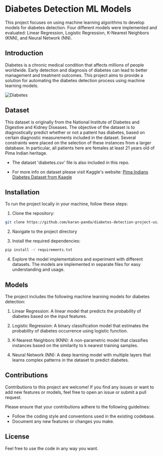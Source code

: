 # Diabetes Detection ML Models
This project focuses on using machine learning algorithms to develop models for diabetes detection. Four different models were implemented and evaluated: Linear Regression, Logistic Regression, K-Nearest Neighbors (KNN), and Neural Network (NN).


## Introduction
Diabetes is a chronic medical condition that affects millions of people worldwide. Early detection and diagnosis of diabetes can lead to better management and treatment outcomes. This project aims to provide a solution for automating the diabetes detection process using machine learning models.

![Diabetes](https://149695847.v2.pressablecdn.com/wp-content/uploads/2022/08/DiaBeats.jpeg)


## Dataset
This dataset is originally from the National Institute of Diabetes and Digestive and Kidney Diseases. The objective of the dataset is to diagnostically predict whether or not a patient has diabetes, based on certain diagnostic measurements included in the dataset. Several constraints were placed on the selection of these instances from a larger database. In particular, all patients here are females at least 21 years old of Pima Indian heritage.

- The dataset 'diabetes.csv' file is also included in this repo.

- For more info on dataset please visit Kaggle's website: [Pima Indians Diabetes Dataset from Kaagle](https://www.kaggle.com/datasets/uciml/pima-indians-diabetes-database)


## Installation
To run the project locally in your machine, follow these steps:

1. Clone the repository:
```bash
git clone https://github.com/karan-panda/diabetes-detection-project-using-MLmodels.git
``` 

2. Navigate to the project directory

3. Install the required dependencies:
```bash
pip install -r requirements.txt
```

4. Explore the model implementations and experiment with different datasets. The models are implemented in separate files for easy understanding and usage.


## Models

The project includes the following machine learning models for diabetes detection:

1. Linear Regression: A linear model that predicts the probability of diabetes based on the input features.

2. Logistic Regression: A binary classification model that estimates the probability of diabetes occurrence using logistic function.

3. K-Nearest Neighbors (KNN): A non-parametric model that classifies instances based on the similarity to k nearest training samples.

4. Neural Network (NN): A deep learning model with multiple layers that learns complex patterns in the dataset to predict diabetes.

## Contributions

Contributions to this project are welcome! If you find any issues or want to add new features or models, feel free to open an issue or submit a pull request.

Please ensure that your contributions adhere to the following guidelines:

- Follow the coding style and conventions used in the existing codebase.
- Document any new features or changes you make.

## License 

Feel free to use the code in any way you want.

